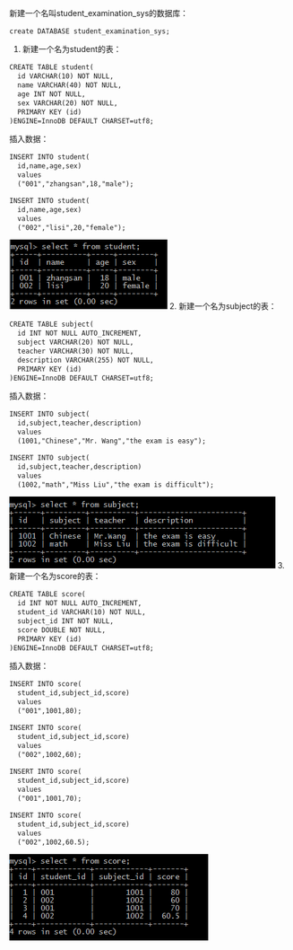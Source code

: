 新建一个名叫student_examination_sys的数据库：
```
create DATABASE student_examination_sys;
```
1. 新建一个名为student的表：
```
CREATE TABLE student(
  id VARCHAR(10) NOT NULL,
  name VARCHAR(40) NOT NULL,
  age INT NOT NULL,
  sex VARCHAR(20) NOT NULL,
  PRIMARY KEY (id)
)ENGINE=InnoDB DEFAULT CHARSET=utf8;
```
插入数据：
```
INSERT INTO student(
  id,name,age,sex)
  values
  ("001","zhangsan",18,"male");
```
```
INSERT INTO student(
  id,name,age,sex)
  values
  ("002","lisi",20,"female");
```
![1](./screenshot/1.png)
2. 新建一个名为subject的表：
```
CREATE TABLE subject(
  id INT NOT NULL AUTO_INCREMENT,
  subject VARCHAR(20) NOT NULL,
  teacher VARCHAR(30) NOT NULL,
  description VARCHAR(255) NOT NULL,
  PRIMARY KEY (id)
)ENGINE=InnoDB DEFAULT CHARSET=utf8;
```
插入数据：
```
INSERT INTO subject(
  id,subject,teacher,description)
  values
  (1001,"Chinese","Mr. Wang","the exam is easy");
```
```
INSERT INTO subject(
  id,subject,teacher,description)
  values
  (1002,"math","Miss Liu","the exam is difficult");
```
![2](./screenshot/2.png)
3. 新建一个名为score的表：
```
CREATE TABLE score(
  id INT NOT NULL AUTO_INCREMENT,
  student_id VARCHAR(10) NOT NULL,
  subject_id INT NOT NULL,
  score DOUBLE NOT NULL,
  PRIMARY KEY (id)
)ENGINE=InnoDB DEFAULT CHARSET=utf8;
```
插入数据：
```
INSERT INTO score(
  student_id,subject_id,score)
  values
  ("001",1001,80);
```
```
INSERT INTO score(
  student_id,subject_id,score)
  values
  ("002",1002,60);
```
```
INSERT INTO score(
  student_id,subject_id,score)
  values
  ("001",1001,70);
```
```
INSERT INTO score(
  student_id,subject_id,score)
  values
  ("002",1002,60.5);
```
![3](./screenshot/3.png)
